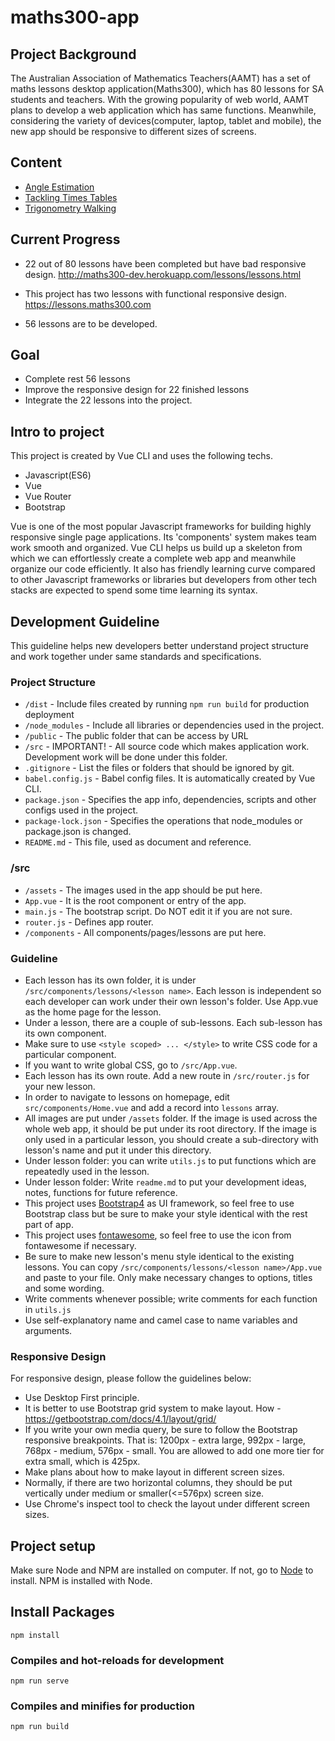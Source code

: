 # maths300-app

## Project Background
The Australian Association of Mathematics Teachers(AAMT) has a set of maths lessons desktop application(Maths300), which has 80 lessons for SA students and teachers. With the growing popularity of web world, AAMT plans to develop a web application which has same functions. Meanwhile, considering the variety of devices(computer, laptop, tablet and mobile), the new app should be responsive to different sizes of screens.

## Content
* [Angle Estimation](./src/components/lessons/angle-estimation/README.md)
* [Tackling Times Tables](./src/components/lessons/times-tables/readme.md)
* [Trigonometry Walking](./src/components/lessons/trigonometry/readme.md)

## Current Progress
* 22 out of 80 lessons have been completed but have bad responsive design. http://maths300-dev.herokuapp.com/lessons/lessons.html

* This project has two lessons with functional responsive design. https://lessons.maths300.com

* 56 lessons are to be developed.

## Goal
* Complete rest 56 lessons
* Improve the responsive design for 22 finished lessons
* Integrate the 22 lessons into the project.

## Intro to project
This project is created by Vue CLI and uses the following techs.
* Javascript(ES6)
* Vue
* Vue Router
* Bootstrap

Vue is one of the most popular Javascript frameworks for building highly responsive single page applications. Its 'components' system makes team work smooth and organized. Vue CLI helps us build up a skeleton from which we can effortlessly create a complete web app and meanwhile organize our code efficiently. It also has friendly learning curve compared to other Javascript frameworks or libraries but developers from other tech stacks are expected to spend some time learning its syntax.

## Development Guideline
This guideline helps new developers better understand project structure and work together under same standards and specifications.

### Project Structure
* `/dist` - Include files created by running `npm run build` for production deployment
* `/node_modules` - Include all libraries or dependencies used in the project.
* `/public` - The public folder that can be access by URL
* `/src` - IMPORTANT! - All source code which makes application work. Development work will be done under this folder.
* `.gitignore` - List the files or folders that should be ignored by git.
* `babel.config.js` - Babel config files. It is automatically created by Vue CLI.
* `package.json` - Specifies the app info, dependencies, scripts and other configs used in the project.
* `package-lock.json` - Specifies the operations that node_modules or package.json is changed.
* `README.md` - This file, used as document and reference.

### /src 
* `/assets` - The images used in the app should be put here. 
* `App.vue` - It is the root component or entry of the app.
* `main.js` - The bootstrap script. Do NOT edit it if you are not sure.
* `router.js` - Defines app router.
* `/components` - All components/pages/lessons are put here.

### Guideline
* Each lesson has its own folder, it is under `/src/components/lessons/<lesson name>`. Each lesson is independent so each developer can work under their own lesson's folder. Use App.vue as the home page for the lesson. 
* Under a lesson, there are a couple of sub-lessons. Each sub-lesson has its own component. 
* Make sure to use `<style scoped> ... </style>` to write CSS code for a particular component.
* If you want to write global CSS, go to `/src/App.vue`.
* Each lesson has its own route. Add a new route in `/src/router.js` for your new lesson.
* In order to navigate to lessons on homepage, edit `src/components/Home.vue` and add a record into `lessons` array. 
* All images are put under `/assets` folder. If the image is used across the whole web app, it should be put under its root directory. If the image is only used in a particular lesson, you should create a sub-directory with lesson's name and put it under this directory. 
* Under lesson folder: you can write `utils.js` to put functions which are repeatedly used in the lesson.
* Under lesson folder: Write `readme.md` to put your development ideas, notes, functions for future reference.
* This project uses [Bootstrap4](https://getbootstrap.com/docs/4.3/getting-started/introduction/) as UI framework, so feel free to use Bootstrap class but be sure to make your style identical with the rest part of app.
* This project uses [fontawesome](https://fontawesome.com/icons?d=gallery), so feel free to use the icon from fontawesome if necessary.
* Be sure to make new lesson's menu style identical to the existing lessons. You can copy `/src/components/lessons/<lesson name>/App.vue` and paste to your file. Only make necessary changes to options, titles and some wording.
* Write comments whenever possible; write comments for each function in `utils.js`
* Use self-explanatory name and camel case to name variables and arguments.

### Responsive Design
For responsive design, please follow the guidelines below:
* Use Desktop First principle.
* It is better to use Bootstrap grid system to make layout. How - https://getbootstrap.com/docs/4.1/layout/grid/ 
* If you write your own media query, be sure to follow the Bootstrap responsive breakpoints. That is: 1200px - extra large, 992px - large, 768px - medium, 576px - small. You are allowed to add one more tier for extra small, which is 425px. 
* Make plans about how to make layout in different screen sizes.  
* Normally, if there are two horizontal columns, they should be put vertically under medium or smaller(<=576px) screen size.
* Use Chrome's inspect tool to check the layout under different screen sizes.

## Project setup
Make sure Node and NPM are installed on computer. If not, go to [Node](https://nodejs.org/en/) to install. NPM is installed with Node.

## Install Packages
```
npm install
```

### Compiles and hot-reloads for development
```
npm run serve
```

### Compiles and minifies for production
```
npm run build
```
